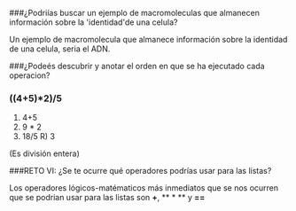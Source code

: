 ###¿Podriías buscar un ejemplo de macromoleculas que almanecen información sobre la 'identidad'de una celula?


Un ejemplo de macromolecula que almanece información sobre la identidad de una celula, seria el ADN.



###¿Podeés descubrir y anotar el orden en que se ha ejecutado cada operacion?
### ((4+5)*2)/5

1)  4+5
2)  9 * 2
3)  18/5
R)  3      

(Es división entera)

 
###RETO VI: ¿Se te ocurre qué operadores podrías usar para las listas?

Los operadores lógicos-matématicos más inmediatos que se nos ocurren que se podrian usar para las listas son **+**, ** * ** y **==** 
